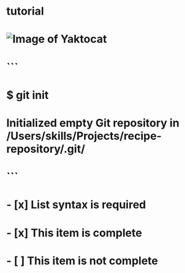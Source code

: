 # <h1> tutorial
# ![Image of Yaktocat](https://octodex.github.com/images/yaktocat.png)
# ```
# $ git init
# Initialized empty Git repository in /Users/skills/Projects/recipe-repository/.git/
# ```
# - [x] List syntax is required
# - [x] This item is complete
# - [ ] This item is not complete
